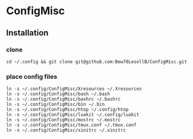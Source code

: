 # ConfigMisc

## Installation

### clone

```shell
cd ~/.config && git clone git@github.com:Bew78LesellB/ConfigMisc.git
```

### place config files

```shell
ln -s ~/.config/ConfigMisc/Xresources ~/.Xresources
ln -s ~/.config/ConfigMisc/bash ~/.bash
ln -s ~/.config/ConfigMisc/bashrc ~/.bashrc
ln -s ~/.config/ConfigMisc/bin ~/.bin
ln -s ~/.config/ConfigMisc/htop ~/.config/htop
ln -s ~/.config/ConfigMisc/luakit ~/.config/luakit
ln -s ~/.config/ConfigMisc/mostrc ~/.mostrc
ln -s ~/.config/ConfigMisc/tmux.conf ~/.tmux.conf
ln -s ~/.config/ConfigMisc/xinitrc ~/.xinitrc
```
